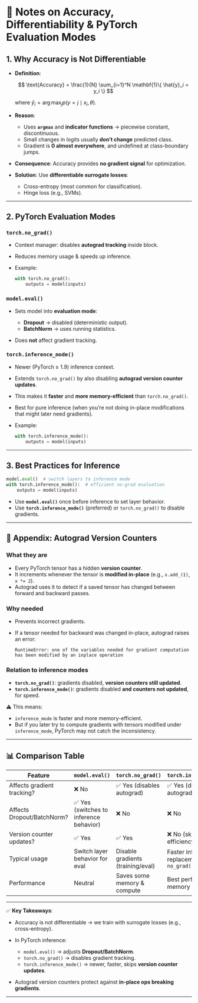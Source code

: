 # 🔑 Notes on Accuracy, Differentiability & PyTorch Evaluation Modes

## 1. Why Accuracy is Not Differentiable

- **Definition**:

  $$
  \text{Accuracy} = \frac{1}{N} \sum_{i=1}^N \mathbf{1}\{ \hat{y}_i = y_i \}
  $$

  where $\hat{y}_i = \arg\max_j p(y=j \mid x_i, \theta)$.

- **Reason**:
  - Uses **`argmax`** and **indicator functions** → piecewise constant, discontinuous.
  - Small changes in logits usually **don’t change** predicted class.
  - Gradient is **0 almost everywhere**, and undefined at class-boundary jumps.

- **Consequence**:
  Accuracy provides **no gradient signal** for optimization.

- **Solution**:
  Use **differentiable surrogate losses**:
  - Cross-entropy (most common for classification).
  - Hinge loss (e.g., SVMs).

---

## 2. PyTorch Evaluation Modes

### `torch.no_grad()`

- Context manager: disables **autograd tracking** inside block.
- Reduces memory usage & speeds up inference.
- Example:

  ```python
  with torch.no_grad():
      outputs = model(inputs)
  ```

### `model.eval()`

- Sets model into **evaluation mode**:
  - **Dropout** → disabled (deterministic output).
  - **BatchNorm** → uses running statistics.

- Does **not** affect gradient tracking.

### `torch.inference_mode()`

- Newer (PyTorch ≥ 1.9) inference context.
- Extends `torch.no_grad()` by also disabling **autograd version counter updates**.
- This makes it **faster** and **more memory-efficient** than `torch.no_grad()`.
- Best for pure inference (when you’re not doing in-place modifications that might later need gradients).
- Example:

  ```python
  with torch.inference_mode():
      outputs = model(inputs)
  ```

---

## 3. Best Practices for Inference

```python
model.eval()  # switch layers to inference mode
with torch.inference_mode():  # efficient no-grad evaluation
    outputs = model(inputs)
```

- Use **`model.eval()`** once before inference to set layer behavior.
- Use **`torch.inference_mode()`** (preferred) or `torch.no_grad()` to disable gradients.

---

## 📎 Appendix: Autograd Version Counters

### What they are

- Every PyTorch tensor has a hidden **version counter**.
- It increments whenever the tensor is **modified in-place** (e.g., `x.add_(1)`, `x *= 2`).
- Autograd uses it to detect if a saved tensor has changed between forward and backward passes.

### Why needed

- Prevents incorrect gradients.
- If a tensor needed for backward was changed in-place, autograd raises an error:

  ```
  RuntimeError: one of the variables needed for gradient computation
  has been modified by an inplace operation
  ```

### Relation to inference modes

- **`torch.no_grad()`**: gradients disabled, **version counters still updated**.
- **`torch.inference_mode()`**: gradients disabled **and counters not updated**, for speed.

⚠️ This means:

- `inference_mode` is faster and more memory-efficient.
- But if you later try to compute gradients with tensors modified under `inference_mode`, PyTorch may not catch the inconsistency.

---

## 📊 Comparison Table

| Feature                    | `model.eval()`                          | `torch.no_grad()`                 | `torch.inference_mode()`                          |
| -------------------------- | --------------------------------------- | --------------------------------- | ------------------------------------------------- |
| Affects gradient tracking? | ❌ No                                   | ✅ Yes (disables autograd)        | ✅ Yes (disables autograd)                        |
| Affects Dropout/BatchNorm? | ✅ Yes (switches to inference behavior) | ❌ No                             | ❌ No                                             |
| Version counter updates?   | ✅ Yes                                  | ✅ Yes                            | ❌ No (skipped for efficiency)                    |
| Typical usage              | Switch layer behavior for eval          | Disable gradients (training/eval) | Faster inference-only replacement for `no_grad()` |
| Performance                | Neutral                                 | Saves some memory & compute       | Best performance & memory efficiency              |

---

✅ **Key Takeaways**:

- Accuracy is not differentiable → we train with surrogate losses (e.g., cross-entropy).
- In PyTorch inference:
  - `model.eval()` → adjusts **Dropout/BatchNorm**.
  - `torch.no_grad()` → disables gradient tracking.
  - `torch.inference_mode()` → newer, faster, skips **version counter updates**.

- Autograd version counters protect against **in-place ops breaking gradients**.

---
